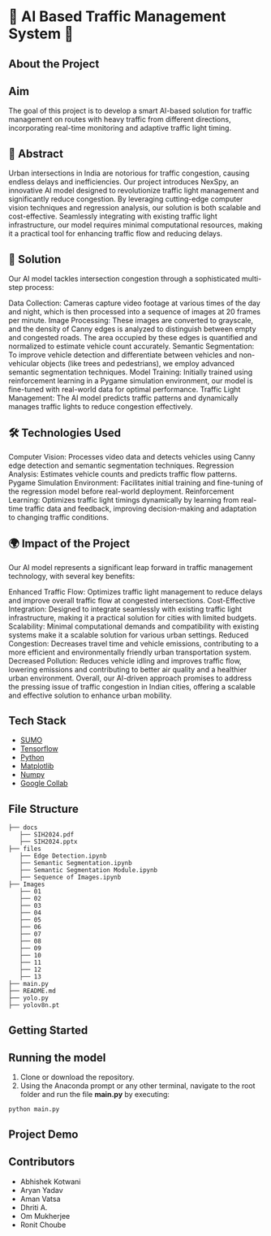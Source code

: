 # 🚦 AI Based Traffic Management System 🚦

## About the Project

## Aim

The goal of this project is to develop a smart AI-based solution for traffic management on routes with heavy traffic from different directions, incorporating real-time monitoring and adaptive traffic light timing.

## 🌟 Abstract

Urban intersections in India are notorious for traffic congestion, causing endless delays and inefficiencies. Our project introduces NexSpy, an innovative AI model designed to revolutionize traffic light management and significantly reduce congestion. By leveraging cutting-edge computer vision techniques and regression analysis, our solution is both scalable and cost-effective. Seamlessly integrating with existing traffic light infrastructure, our model requires minimal computational resources, making it a practical tool for enhancing traffic flow and reducing delays.

## 🚀 Solution

Our AI model tackles intersection congestion through a sophisticated multi-step process:

Data Collection: Cameras capture video footage at various times of the day and night, which is then processed into a sequence of images at 20 frames per minute.
Image Processing: These images are converted to grayscale, and the density of Canny edges is analyzed to distinguish between empty and congested roads. The area occupied by these edges is quantified and normalized to estimate vehicle count accurately.
Semantic Segmentation: To improve vehicle detection and differentiate between vehicles and non-vehicular objects (like trees and pedestrians), we employ advanced semantic segmentation techniques.
Model Training: Initially trained using reinforcement learning in a Pygame simulation environment, our model is fine-tuned with real-world data for optimal performance.
Traffic Light Management: The AI model predicts traffic patterns and dynamically manages traffic lights to reduce congestion effectively.

## 🛠️ Technologies Used

Computer Vision: Processes video data and detects vehicles using Canny edge detection and semantic segmentation techniques.
Regression Analysis: Estimates vehicle counts and predicts traffic flow patterns.
Pygame Simulation Environment: Facilitates initial training and fine-tuning of the regression model before real-world deployment.
Reinforcement Learning: Optimizes traffic light timings dynamically by learning from real-time traffic data and feedback, improving decision-making and adaptation to changing traffic conditions.

## 🌍 Impact of the Project

Our AI model represents a significant leap forward in traffic management technology, with several key benefits:

Enhanced Traffic Flow: Optimizes traffic light management to reduce delays and improve overall traffic flow at congested intersections.
Cost-Effective Integration: Designed to integrate seamlessly with existing traffic light infrastructure, making it a practical solution for cities with limited budgets.
Scalability: Minimal computational demands and compatibility with existing systems make it a scalable solution for various urban settings.
Reduced Congestion: Decreases travel time and vehicle emissions, contributing to a more efficient and environmentally friendly urban transportation system.
Decreased Pollution: Reduces vehicle idling and improves traffic flow, lowering emissions and contributing to better air quality and a healthier urban environment.
Overall, our AI-driven approach promises to address the pressing issue of traffic congestion in Indian cities, offering a scalable and effective solution to enhance urban mobility.

## Tech Stack

- [SUMO](https://sumo.dlr.de/docs/index.html)
- [Tensorflow](https://www.tensorflow.org/)
- [Python](https://www.python.org/)
- [Matplotlib](https://matplotlib.org/)
- [Numpy](https://numpy.org/doc/#)
- [Google Collab](https://colab.research.google.com/)

## File Structure

    ├── docs
       ├── SIH2024.pdf
       ├── SIH2024.pptx
    ├── files
       ├── Edge Detection.ipynb
       ├── Semantic Segmentation.ipynb
       ├── Semantic Segmentation Module.ipynb
       ├── Sequence of Images.ipynb
    ├── Images
       ├── 01
       ├── 02
       ├── 03
       ├── 04
       ├── 05
       ├── 06
       ├── 07
       ├── 08
       ├── 09
       ├── 10
       ├── 11
       ├── 12
       ├── 13
    ├── main.py
    ├── README.md
    ├── yolo.py
    ├── yolov8n.pt

## Getting Started

## Running the model

1. Clone or download the repository.
2. Using the Anaconda prompt or any other terminal, navigate to the root folder and run the file **main.py** by executing:

```
python main.py
```

## Project Demo

## Contributors

- Abhishek Kotwani
- Aryan Yadav
- Aman Vatsa
- Dhriti A.
- Om Mukherjee
- Ronit Choube

